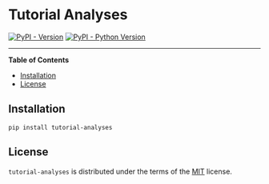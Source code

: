 # Tutorial Analyses

[![PyPI - Version](https://img.shields.io/pypi/v/tutorial-analyses.svg)](https://pypi.org/project/tutorial-analyses)
[![PyPI - Python Version](https://img.shields.io/pypi/pyversions/tutorial-analyses.svg)](https://pypi.org/project/tutorial-analyses)

-----

**Table of Contents**

- [Installation](#installation)
- [License](#license)

## Installation

```console
pip install tutorial-analyses
```

## License

`tutorial-analyses` is distributed under the terms of the [MIT](https://spdx.org/licenses/MIT.html) license.
